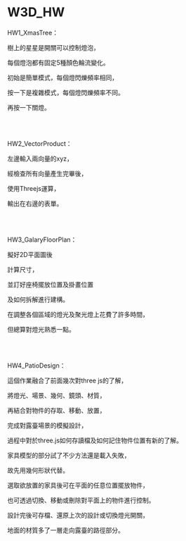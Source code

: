 # W3D_HW

HW1_XmasTree：

樹上的星星是開關可以控制燈泡，

每個燈泡都有固定5種顏色輪流變化。

初始是簡單模式，每個燈閃爍頻率相同，

按一下是複雜模式，每個燈閃爍頻率不同。

再按一下關燈。
 
 <br><br>
 
HW2_VectorProduct：

左邊輸入兩向量的xyz，

經檢查所有向量產生完畢後，

使用Threejs運算，

輸出在右邊的表單。


 <br><br>
 
HW3_GalaryFloorPlan：

擬好2D平面圖後

計算尺寸，

並訂好座椅擺放位置及掛畫位置

及如何拆解進行建構。

在調整各個區域的燈光及聚光燈上花費了許多時間，

但總算對燈光熟悉一點。




 <br><br>
 
HW4_PatioDesign：


這個作業融合了前面幾次對three js的了解，

將燈光、場景、幾何、鏡頭、材質，

再結合對物件的存取、移動、放置，

完成對露臺場景的模擬設計，

過程中對於three.js如何存讀檔及如何記住物件位置有新的了解。

家具模型的部分試了不少方法還是載入失敗，

故先用幾何形狀代替。

選取欲放置的家具後可在平面的任意位置擺放物件，

也可透過切換、移動或刪除對平面上的物件進行控制。

設計完後可存檔、還原上次的設計或切換燈光開關，

地面的材質多了一層走向露臺的路徑部分。

